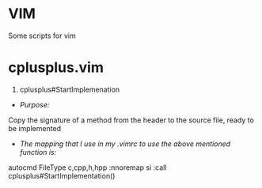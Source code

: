 # VIM

Some scripts for vim

cplusplus.vim
=============

1. cplusplus#StartImplemenation

- *Purpose:*

Copy the signature of a method from the header to the source file, ready
to be implemented

- *The mapping that I use in my .vimrc to use the above mentioned function is:*

autocmd FileType c,cpp,h,hpp :nnoremap <buffer> <localleader>si :call cplusplus#StartImplementation()<cr>
